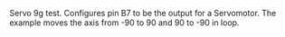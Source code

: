 Servo 9g test.
Configures pin B7 to be the output for a Servomotor. The example moves the axis from -90 to 90 and 90 to -90 in loop.
